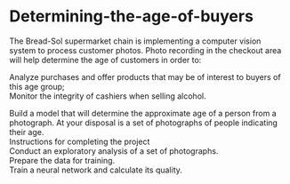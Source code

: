 # Determining-the-age-of-buyers  

The Bread-Sol supermarket chain is implementing a computer vision system to process customer photos. Photo recording in the checkout area will help determine the age of customers in order to:  

Analyze purchases and offer products that may be of interest to buyers of this age group;  
Monitor the integrity of cashiers when selling alcohol.  

Build a model that will determine the approximate age of a person from a photograph. At your disposal is a set of photographs of people indicating their age.  
Instructions for completing the project  
Conduct an exploratory analysis of a set of photographs.  
Prepare the data for training.  
Train a neural network and calculate its quality.  
